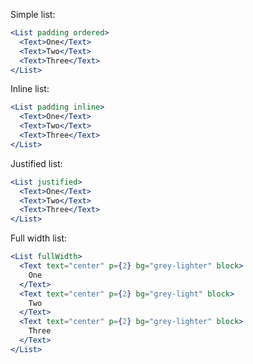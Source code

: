 Simple list:

```jsx
<List padding ordered>
  <Text>One</Text>
  <Text>Two</Text>
  <Text>Three</Text>
</List>
```

Inline list:

```jsx
<List padding inline>
  <Text>One</Text>
  <Text>Two</Text>
  <Text>Three</Text>
</List>
```

Justified list:

```jsx
<List justified>
  <Text>One</Text>
  <Text>Two</Text>
  <Text>Three</Text>
</List>
```

Full width list:

```jsx
<List fullWidth>
  <Text text="center" p={2} bg="grey-lighter" block>
    One
  </Text>
  <Text text="center" p={2} bg="grey-light" block>
    Two
  </Text>
  <Text text="center" p={2} bg="grey-lighter" block>
    Three
  </Text>
</List>
```
